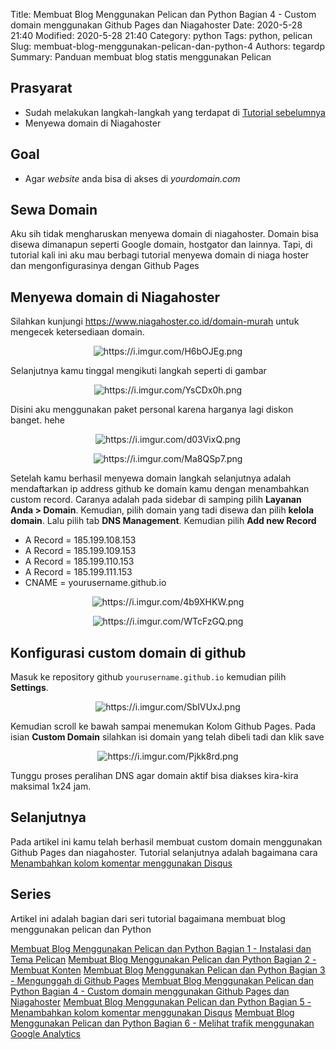 Title: Membuat Blog Menggunakan Pelican dan Python Bagian 4 - Custom domain menggunakan Github Pages dan Niagahoster
Date: 2020-5-28 21:40
Modified: 2020-5-28 21:40
Category: python
Tags: python, pelican 
Slug: membuat-blog-menggunakan-pelican-dan-python-4
Authors: tegardp
Summary: Panduan membuat blog statis menggunakan Pelican

## Prasyarat
* Sudah melakukan langkah-langkah yang terdapat di [Tutorial sebelumnya](filename}/articles/python/membuat-blog-menggunakan-pelican-dan-python-3.md)
* Menyewa domain di Niagahoster

## Goal
- Agar *website* anda bisa di akses di *yourdomain.com* 

## Sewa Domain
Aku sih tidak mengharuskan menyewa domain di niagahoster. Domain bisa disewa dimanapun seperti Google domain, hostgator dan lainnya. Tapi, di tutorial kali ini aku mau berbagi tutorial menyewa domain di niaga hoster dan mengonfigurasinya dengan Github Pages

## Menyewa domain di Niagahoster
Silahkan kunjungi https://www.niagahoster.co.id/domain-murah untuk mengecek ketersediaan domain.

<p align="center">
  <img src="https://i.imgur.com/H6bOJEg.png" alt="https://i.imgur.com/H6bOJEg.png">
</p>

Selanjutnya kamu tinggal mengikuti langkah seperti di gambar
<p align="center">
  <img src="https://i.imgur.com/YsCDx0h.png" alt="https://i.imgur.com/YsCDx0h.png">
</p>

Disini aku menggunakan paket personal karena harganya lagi diskon banget. hehe
<p align="center">
  <img src="https://i.imgur.com/d03VixQ.png" alt="https://i.imgur.com/d03VixQ.png">
</p>
<p align="center">
  <img src="https://i.imgur.com/Ma8QSp7.png" alt="https://i.imgur.com/Ma8QSp7.png">
</p>

Setelah kamu berhasil menyewa domain langkah selanjutnya adalah mendaftarkan ip address github ke domain kamu dengan menambahkan custom record. Caranya adalah pada sidebar di samping pilih **Layanan Anda > Domain**. Kemudian, pilih domain yang tadi disewa dan pilih **kelola domain**. Lalu pilih tab **DNS Management**. Kemudian pilih **Add new Record**

- A Record = 185.199.108.153
- A Record = 185.199.109.153
- A Record = 185.199.110.153
- A Record = 185.199.111.153
- CNAME = yourusername.github.io

<p align="center">
  <img src="https://i.imgur.com/4b9XHKW.png" alt="https://i.imgur.com/4b9XHKW.png">
</p>
<p align="center">
  <img src="https://i.imgur.com/WTcFzGQ.png" alt="https://i.imgur.com/WTcFzGQ.png">
</p>


## Konfigurasi custom domain di github

Masuk ke repository github `yourusername.github.io` kemudian pilih **Settings**.
<p align="center">
  <img src="https://i.imgur.com/SbIVUxJ.png" alt="https://i.imgur.com/SbIVUxJ.png">
</p>

Kemudian scroll ke bawah sampai menemukan Kolom Github Pages. Pada isian **Custom Domain** silahkan isi domain yang telah dibeli tadi dan klik save
<p align="center">
  <img src="https://i.imgur.com/Pjkk8rd.png" alt="https://i.imgur.com/Pjkk8rd.png">
</p>

Tunggu proses peralihan DNS agar domain aktif bisa diakses kira-kira maksimal 1x24 jam.

## Selanjutnya
Pada artikel ini kamu telah berhasil membuat custom domain menggunakan Github Pages dan niagahoster. Tutorial selanjutnya adalah bagaimana cara [Menambahkan kolom komentar menggunakan Disqus]({filename}/articles/python/membuat-blog-menggunakan-pelican-dan-python-5.md)

## Series
Artikel ini adalah bagian dari seri tutorial bagaimana membuat blog menggunakan pelican dan Python

[Membuat Blog Menggunakan Pelican dan Python Bagian 1 - Instalasi dan Tema Pelican]({filename}/articles/python/membuat-blog-menggunakan-pelican-dan-python-1.md)
[Membuat Blog Menggunakan Pelican dan Python Bagian 2 - Membuat Konten]({filename}/articles/python/membuat-blog-menggunakan-pelican-dan-python-2.md)
[Membuat Blog Menggunakan Pelican dan Python Bagian 3 - Mengunggah di Github Pages]({filename}/articles/python/membuat-blog-menggunakan-pelican-dan-python-3.md)
[Membuat Blog Menggunakan Pelican dan Python Bagian 4 - Custom domain menggunakan Github Pages dan Niagahoster]({filename}/articles/python/membuat-blog-menggunakan-pelican-dan-python-4)
[Membuat Blog Menggunakan Pelican dan Python Bagian 5 - Menambahkan kolom komentar menggunakan Disqus]({filename}/articles/python/membuat-blog-menggunakan-pelican-dan-python-5.md)
[Membuat Blog Menggunakan Pelican dan Python Bagian 6 - Melihat trafik menggunakan Google Analytics]({filename}/articles/python/membuat-blog-menggunakan-pelican-dan-python-6.md)